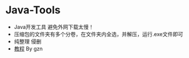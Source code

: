 # Java-Tools
- Java开发工具 避免外网下载太慢！
- 压缩包的文件夹有多个分卷，在文件夹内全选，并解压，运行.exe文件即可
- 纯整理 侵删
- [教程](https://blog.csdn.net/gzn00417)
By gzn
